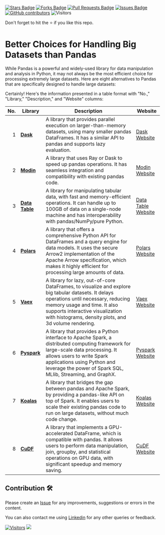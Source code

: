 <a href="https://github.com/drshahizan/Python-big-data/stargazers"><img src="https://img.shields.io/github/stars/drshahizan/Python-big-data" alt="Stars Badge"/></a>
<a href="https://github.com/drshahizan/Python-big-data/network/members"><img src="https://img.shields.io/github/forks/drshahizan/Python-big-data" alt="Forks Badge"/></a>
<a href="https://github.com/drshahizan/Python-big-data/pulls"><img src="https://img.shields.io/github/issues-pr/drshahizan/Python-big-data" alt="Pull Requests Badge"/></a>
<a href="https://github.com/drshahizan/Python-big-data/issues"><img src="https://img.shields.io/github/issues/drshahizan/Python-big-data" alt="Issues Badge"/></a>
<a href="https://github.com/drshahizan/Python-big-data/graphs/contributors"><img alt="GitHub contributors" src="https://img.shields.io/github/contributors/drshahizan/Python-big-data?color=2b9348"></a>
![Visitors](https://api.visitorbadge.io/api/visitors?path=https%3A%2F%2Fgithub.com%2Fdrshahizan%2FPython-big-data&labelColor=%23d9e3f0&countColor=%23697689&style=flat)

Don't forget to hit the :star: if you like this repo.

# Better Choices for Handling Big Datasets than Pandas

While Pandas is a powerful and widely-used library for data manipulation and analysis in Python, it may not always be the most efficient choice for processing extremely large datasets. Here are eight alternatives to Pandas that are specifically designed to handle large datasets:

Certainly! Here's the information presented in a table format with "No.," "Library," "Description," and "Website" columns:

| No. | Library         | Description | Website |
|-----:|-----------------|---------------------------------------------------------------------------------------------------------------------------------------------------------------------------------------------------------------------------------------------------------------------------------------------------------------------------------|-----------------------------------------------------|
| 1   | **[Dask](https://dask.org/)**         | A library that provides parallel execution on larger-than-memory datasets, using many smaller pandas DataFrames. It has a similar API to pandas and supports lazy evaluation. | [Dask Website](https://dask.org/) |
| 2   | **[Modin](https://modin.readthedocs.io/)**        | A library that uses Ray or Dask to speed up pandas operations. It has seamless integration and compatibility with existing pandas code. | [Modin Website](https://modin.readthedocs.io/)       |
| 3   | **[Data Table](https://datatable.readthedocs.io/)**   | A library for manipulating tabular data, with fast and memory-efficient operations. It can handle up to 100GB of data on a single-node machine and has interoperability with pandas/NumPy/pure Python. | [Data Table Website](https://datatable.readthedocs.io/) |
| 4   | **[Polars](https://pola-rs.github.io/polars/)**       | A library that offers a comprehensive Python API for DataFrames and a query engine for data models. It uses the secure Arrow2 implementation of the Apache Arrow specification, which makes it highly efficient for processing large amounts of data. | [Polars Website](https://github.com/pola-rs/polars)   |
| 5   | **[Vaex](https://vaex.io/)**         | A library for lazy, out-of-core DataFrames, to visualize and explore big tabular datasets. It delays operations until necessary, reducing memory usage and time. It also supports interactive visualization with histograms, density plots, and 3d volume rendering. | [Vaex Website](https://vaex.io/)                     |
| 6   | **[Pyspark](https://spark.apache.org/pyspark/)**      | A library that provides a Python interface to Apache Spark, a distributed computing framework for large-scale data processing. It allows users to write Spark applications using Python and leverage the power of Spark SQL, MLlib, Streaming, and GraphX. | [Pyspark Website](https://spark.apache.org/pyspark/) |
| 7   | **[Koalas](https://koalas.readthedocs.io/)**       | A library that bridges the gap between pandas and Apache Spark, by providing a pandas-like API on top of Spark. It enables users to scale their existing pandas code to run on large datasets, without much code change. | [Koalas Website](https://koalas.readthedocs.io/)     |
| 8   | **[CuDF](https://docs.rapids.ai/api/cudf/stable/)** | A library that implements a GPU-accelerated DataFrame, which is compatible with pandas. It allows users to perform data manipulation, join, groupby, and statistical operations on GPU data, with significant speedup and memory saving. | [CuDF Website](https://github.com/rapidsai/cudf) |


## Contribution 🛠️
Please create an [Issue](https://github.com/drshahizan/Python_EDA/issues) for any improvements, suggestions or errors in the content.

You can also contact me using [Linkedin](https://www.linkedin.com/in/drshahizan/) for any other queries or feedback.

[![Visitors](https://api.visitorbadge.io/api/visitors?path=https%3A%2F%2Fgithub.com%2Fdrshahizan&labelColor=%23697689&countColor=%23555555&style=plastic)](https://visitorbadge.io/status?path=https%3A%2F%2Fgithub.com%2Fdrshahizan)
![](https://hit.yhype.me/github/profile?user_id=81284918)
